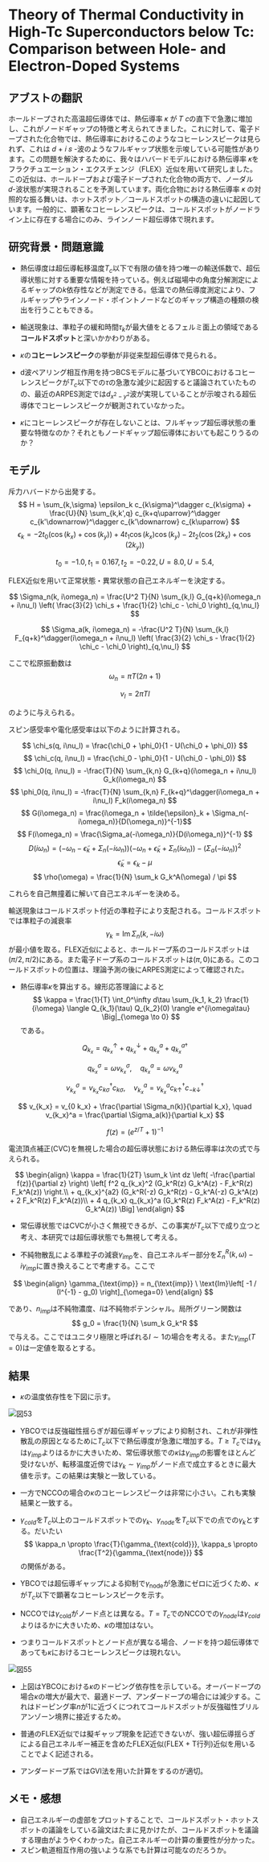# Theory of Thermal Conductivity in High-Tc Superconductors below Tc: Comparison between Hole- and Electron-Doped Systems

## アブストの翻訳
ホールドープされた高温超伝導体では、熱伝導率 
𝜅
が 
𝑇
𝑐の直下で急激に増加し、これがノードギャップの特徴と考えられてきました。これに対して、電子ドープされた化合物では、熱伝導率におけるこのようなコヒーレンスピークは見られず、これは 
𝑑
+
𝑖
𝑠
-波のようなフルギャップ状態を示唆している可能性があります。この問題を解決するために、我々はハバードモデルにおける熱伝導率 
𝜅をフラクチュエーション・エクスチェンジ（FLEX）近似を用いて研究しました。この近似は、ホールドープおよび電子ドープされた化合物の両方で、ノーダル 
𝑑-波状態が実現されることを予測しています。両化合物における熱伝導率 
𝜅
の対照的な振る舞いは、ホットスポット／コールドスポットの構造の違いに起因しています。一般的に、顕著なコヒーレンスピークは、コールドスポットがノードライン上に存在する場合にのみ、ラインノード超伝導体で現れます。

## 研究背景・問題意識
- 熱伝導度は超伝導転移温度$T_c$以下で有限の値を持つ唯一の輸送係数で、超伝導状態に対する重要な情報を持っている。例えば磁場中の角度分解測定によるギャップの$k$依存性などが測定できる。低温での熱伝導度測定により、フルギャップやラインノード・ポイントノードなどのギャップ構造の種類の検出を行うこともできる。

- 輸送現象は、準粒子の緩和時間$\tau_k$が最大値をとるフェルミ面上の領域である**コールドスポット**と深いかかわりがある。

- $\kappa$の**コヒーレンスピーク**の挙動が非従来型超伝導体で見られる。

- d波ペアリング相互作用を持つBCSモデルに基づいてYBCOにおけるコヒーレンスピークが$T_c$以下での$\tau$の急激な減少に起因すると議論されていたものの、最近のARPES測定では$d_{x^2 - y^2}$波が実現していることが示唆される超伝導体でコヒーレンスピークが観測されていなかった。

- $\kappa$にコヒーレンスピークが存在しないことは、フルギャップ超伝導状態の重要な特徴なのか？それともノードギャップ超伝導体においても起こりうるのか？

## モデル
斥力ハバードから出発する。
$$
H = \sum_{k,\sigma} \epsilon_k c_{k\sigma}^\dagger c_{k\sigma} + \frac{U}{N} \sum_{k,k',q} c_{k+q\uparrow}^\dagger c_{k'\downarrow}^\dagger c_{k'\downarrow} c_{k\uparrow}
$$
$$
\epsilon_k = -2t_0 (\cos(k_x) + \cos(k_y)) + 4t_1 \cos(k_x) \cos(k_y) - 2t_2 (\cos(2k_x) + \cos(2k_y))
$$

$$
t_0 = -1.0, 
t_1 = 0.167, 
t_2 = -0.22, 
U = 8.0, 
U = 5.4, 
$$

FLEX近似を用いて正常状態・異常状態の自己エネルギーを決定する。

$$
\Sigma_n(k, i\omega_n) = \frac{U^2 T}{N} \sum_{k,l} G_{q+k}(i\omega_n + i\nu_l) \left( \frac{3}{2} \chi_s + \frac{1}{2} \chi_c - \chi_0 \right)_{q,\nu_l}
$$

$$
\Sigma_a(k, i\omega_n) = -\frac{U^2 T}{N} \sum_{k,l} F_{q+k}^\dagger(i\omega_n + i\nu_l) \left( \frac{3}{2} \chi_s - \frac{1}{2} \chi_c - \chi_0 \right)_{q,\nu_l}
$$

ここで松原振動数は
$$
\omega_n = \pi T (2n + 1)
$$

$$
\nu_l = 2\pi T l
$$

のように与えられる。

スピン感受率や電化感受率は以下のように計算される。

$$
\chi_s(q, i\nu_l) = \frac{\chi_0 + \phi_0}{1 - U(\chi_0 + \phi_0)}
$$
$$
\chi_c(q, i\nu_l) = \frac{\chi_0 - \phi_0}{1 - U(\chi_0 - \phi_0)}
$$
$$
\chi_0(q, i\nu_l) = -\frac{T}{N} \sum_{k,n} G_{k+q}(i\omega_n + i\nu_l) G_k(i\omega_n)
$$
$$
\phi_0(q, i\nu_l) = -\frac{T}{N} \sum_{k,n} F_{k+q}^\dagger(i\omega_n + i\nu_l) F_k(i\omega_n)
$$
$$
G(i\omega_n) = \frac{i\omega_n + \tilde{\epsilon}_k + \Sigma_n(-i\omega_n)}{D(\omega_n)}^{-1}$$
$$
F(i\omega_n) = \frac{\Sigma_a(-i\omega_n)}{D(i\omega_n)}^{-1}
$$
$$
D(i\omega_n) = \left( -\omega_n - \tilde{\epsilon}_k + \Sigma_n(-i\omega_n) \right)\left( -\omega_n + \tilde{\epsilon}_k + \Sigma_n(i\omega_n) \right) - \left( \Sigma_a(-i\omega_n) \right)^2
$$
$$
\tilde{\epsilon}_k = \epsilon_k - \mu
$$
$$
\rho(\omega) = \frac{1}{N} \sum_k G_k^A(\omega) / \pi
$$

これらを自己無撞着に解いて自己エネルギーを決める。

輸送現象はコールドスポット付近の準粒子により支配される。コールドスポットでは準粒子の減衰率
$$\gamma_k = \text{Im} \, \Sigma_n(k, -i\omega)$$
が最小値を取る。FLEX近似によると、ホールドープ系のコールドスポットは$(\pi/2, \pi/2)$にある。また電子ドープ系のコールドスポットは$(\pi, 0)$にある。このコールドスポットの位置は、理論予測の後にARPES測定によって確認された。

- 熱伝導率$\kappa$を算出する。線形応答理論によると
$$
\kappa = \frac{1}{T} \int_0^\infty d\tau \sum_{k_1, k_2} \frac{1}{i\omega} \langle Q_{k_1}(\tau) Q_{k_2}(0) \rangle e^{i\omega\tau} \Big|_{\omega \to 0}
$$
である。

$$
Q_{k_x} = q_{k_x}^\uparrow + q_{k_x}^\downarrow + q_{k_x}^a + q_{k_x}^{a\dagger}
$$

$$
q_{k_x}^\sigma = \omega v_{k_x}^\sigma, \quad q_{k_x}^a = \omega v_{k_x}^a
$$

$$
v_{k_x}^\sigma = v_{k_x} c_{k\sigma}^\dagger c_{k\sigma}, \quad v_{k_x}^a = v_{k_x}^a c_{k\uparrow}^\dagger c_{-k\downarrow}^\dagger
$$

$$
v_{k_x} = v_{0 k_x} + \frac{\partial \Sigma_n(k)}{\partial k_x}, \quad v_{k_x}^a = \frac{\partial \Sigma_a(k)}{\partial k_x}
$$

$$
f(z) = (e^{z/T} + 1)^{-1}
$$

電流頂点補正(CVC)を無視した場合の超伝導状態における熱伝導率は次の式で与えられる。

$$
\begin{align}
\kappa = \frac{1}{2T} \sum_k \int dz \left( -\frac{\partial f(z)}{\partial z} \right) \left[ f^2 q_{k_x}^2 (G_k^R(z) G_k^A(z) - F_k^R(z) F_k^A(z)) \right.\\ + q_{k_x}^{a2} (G_k^R(-z) G_k^R(z) - G_k^A(-z) G_k^A(z) + 2 F_k^R(z) F_k^A(z))\\ + 4 q_{k_x} q_{k_x}^a (G_k^R(z) F_k^A(z) - F_k^R(z) G_k^A(z)) \Big]
\end{align}
$$

- 常伝導状態ではCVCが小さく無視できるが、この事実が$T_c$以下で成り立つと考え、本研究では超伝導状態でも無視して考える。

- 不純物散乱による準粒子の減衰$\gamma_{imp}$を、自己エネルギー部分を$\Sigma^R_n(k,\omega) - i\gamma_{imp}$に置き換えることで考慮する。ここで

$$
\begin{align}
\gamma_{\text{imp}} = n_{\text{imp}} \ \text{Im}\left[ -1 / (I^{-1} - g_0) \right]_{\omega=0}
\end{align}
$$

であり、$n_{imp}$は不純物濃度、$I$は不純物ポテンシャル。局所グリーン関数は
$$
g_0 = \frac{1}{N} \sum_k G_k^R
$$
で与える。ここではユニタリ極限と呼ばれる$I \sim 1$の場合を考える。また$\gamma_{imp}(T = 0)$は一定値を取るとする。

## 結果
- $\kappa$の温度依存性を下図に示す。

![図53](image-53.png)

- YBCOでは反強磁性揺らぎが超伝導ギャップにより抑制され、これが非弾性散乱の原因となるために$T_c$以下で熱伝導度が急激に増加する。$T \geq T_c$では$\gamma_k$は$\gamma_{imp}$よりはるかに大きいため、常伝導状態での$\kappa$は$\gamma_{imp}$の影響をほとんど受けないが、転移温度近傍では$\gamma_{k} \sim \gamma_{imp}$がノード点で成立するときに最大値を示す。この結果は実験と一致している。

- 一方でNCCOの場合の$\kappa$のコヒーレンスピークは非常に小さい。これも実験結果と一致する。

- $\gamma_{cold}$を$T_c$以上のコールドスポットでの$\gamma_k$、$\gamma_{node}$を$T_c$以下での点での$\gamma_k$とする。だいたい
$$
\kappa_n \propto \frac{T}{\gamma_{\text{cold}}}, 
\kappa_s \propto \frac{T^2}{\gamma_{\text{node}}}
$$
の関係がある。

- YBCOでは超伝導ギャップによる抑制で$\gamma_{\text{node}}$が急激にゼロに近づくため、$\kappa$が$T_c$以下で顕著なコヒーレンスピークを示す。

- NCCOでは$\gamma_{\text{cold}}$がノード点とは異なる。$T  =T_c$でのNCCOでの$\gamma_{node}$は$\gamma_{cold}$よりはるかに大きいため、$\kappa$の増加はない。

- つまりコールドスポットとノード点が異なる場合、ノードを持つ超伝導体であっても$\kappa$におけるコヒーレンスピークは現れない。

![図55](image-55.png) 

- 上図はYBCOにおける$\kappa$のドーピング依存性を示している。オーバードープの場合$\kappa$の増大が最大で、最適ドープ、アンダードープの場合には減少する。これはドーピング率$n$が1に近づくにつれてコールドスポットが反強磁性ブリルアンゾーン境界に接近するため。

- 普通のFLEX近似では擬ギャップ現象を記述できないが、強い超伝導揺らぎによる自己エネルギー補正を含めたFLEX近似(FLEX + T行列)近似を用いることでよく記述される。

- アンダードープ系ではGVI法を用いた計算をするのが適切。

## メモ・感想
- 自己エネルギーの虚部をプロットすることで、コールドスポット・ホットスポットの議論をしている論文はたまに見かけたが、コールドスポットを議論する理由がようやくわかった。自己エネルギーの計算の重要性が分かった。
- スピン軌道相互作用の強いような系でも計算は可能なのだろうか。